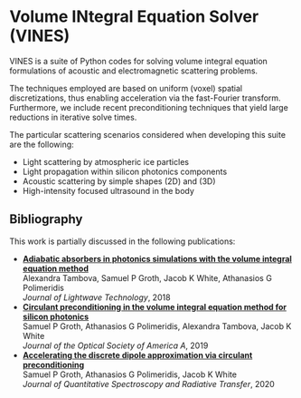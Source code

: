 # **V**olume **IN**tegral **E**quation **S**olver (**VINES**) 

VINES is a suite of Python codes for solving volume integral equation formulations of acoustic and electromagnetic scattering problems.

The techniques employed are based on uniform (voxel) spatial discretizations, thus enabling acceleration via the fast-Fourier transform. Furthermore, we include recent preconditioning techniques that yield large reductions in iterative solve times.

The particular scattering scenarios considered when developing this suite are the following:

* Light scattering by atmospheric ice particles
* Light propagation within silicon photonics components
* Acoustic scattering by simple shapes (2D) and (3D)
* High-intensity focused ultrasound in the body

## Bibliography
This work is partially discussed in the following publications:
* [**Adiabatic absorbers in photonics simulations with the volume integral equation method**](https://ieeexplore.ieee.org/abstract/document/8369129)<br>
Alexandra Tambova, Samuel P Groth, Jacob K White, Athanasios G Polimeridis<br>
*Journal of Lightwave Technology*, 2018
* [**Circulant preconditioning in the volume integral equation method for silicon photonics**](https://www.osapublishing.org/abstract.cfm?uri=josaa-36-6-1079)<br>
Samuel P Groth, Athanasios G Polimeridis, Alexandra Tambova, Jacob K White<br>
*Journal of the Optical Society of America A*, 2019
* [**Accelerating the discrete dipole approximation via circulant preconditioning**](https://www.sciencedirect.com/science/article/pii/S0022407319302080)<br>
Samuel P Groth, Athanasios G Polimeridis, Jacob K White<br>
*Journal of Quantitative Spectroscopy and Radiative Transfer*, 2020



